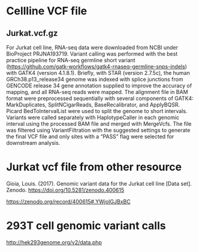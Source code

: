 # Cellline VCF file

## Jurkat.vcf.gz

For Jurkat cell line, RNA-seq data were downloaded from NCBI under BioProject PRJNA193719. Variant calling was performed with the best practice pipeline for RNA-seq germline short variant (https://github.com/gatk-workflows/gatk4-rnaseq-germline-snps-indels) with GATK4 (version 4.1.8.1). Briefly, with STAR (version 2.7.5c), the human GRCh38.p13_release34 genome was indexed with splice junctions from GENCODE release 34 gene annotation supplied to improve the accuracy of mapping, and all RNA-seq reads were mapped. The alignment file in BAM format were preprocessed sequentially with several components of GATK4: MarkDuplicates, SplitNCigarReads, BaseRecalibrator, and ApplyBQSR. Picard BedToIntervalList were used to split the genome to short intervals. Variants were called separately with HaplotypeCaller in each genomic interval using the processed BAM file and merged with MergeVcfs. The file was filtered using VariantFiltration with the suggested settings to generate the final VCF file and only sites with a “PASS” flag were selected for downstream analysis.

# Jurkat vcf file from other resource
Gioia, Louis. (2017). Genomic variant data for the Jurkat cell line [Data set]. Zenodo. https://doi.org/10.5281/zenodo.400615

https://zenodo.org/record/400615#.YWjoIGJBxBC

# 293T cell genomic variant calls
http://hek293genome.org/v2/data.php
